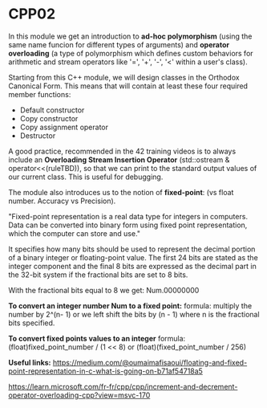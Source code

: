 # CPP02

In this module we get an introduction to **ad-hoc polymorphism** (using the same name funcion for different types of arguments) and **operator overloading** (a type of polymorphism which defines custom behaviors for arithmetic and stream operators like '=', '+', '-', '<' within a user's class).

Starting from this C++ module, we will design classes in the Orthodox Canonical Form. This means that will contain at least these four required member functions:
* Default constructor
* Copy constructor
* Copy assignment operator
* Destructor

A good practice, recommended in the 42 training videos is to always include an **Overloading Stream Insertion Operator** (std::ostream & operator<<(ruleTBD)), so that we can print to the standard output values of our current class. This is useful for debugging.


The module also introduces us to the notion of **fixed-point**: (vs float number. Accuracy vs Precision).

"Fixed-point representation is a real data type for integers in computers. Data can be converted into binary form using fixed point representation, which the computer can store and use."

It specifies how many bits should be used to represent the decimal 
portion of a binary integer or floating-point value. 
The first 24 bits are stated as the integer component and 
the final 8 bits are expressed as the decimal part in the 32-bit system 
if the fractional bits are set to 8 bits.

With the fractional bits equal to 8 we get: Num.00000000


**To convert an integer number Num to a fixed point:**
formula:
multiply the number by 2^(n- 1) or we left shift the bits by (n - 1) 
where n is the fractional bits specified.

**To convert fixed points values to an integer**
formula:
(float)fixed_point_number / (1 << 8)
or
(float)(fixed_point_number / 256)


**Useful links:**
https://medium.com/@oumaimafisaoui/floating-and-fixed-point-representation-in-c-what-is-going-on-b71af54718a5

https://learn.microsoft.com/fr-fr/cpp/cpp/increment-and-decrement-operator-overloading-cpp?view=msvc-170


